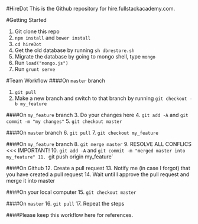 #HireDot
This is the Github repository for hire.fullstackacademy.com.

#Getting Started
1. Git clone this repo
2. `npm install` and `bower install`
3. `cd hireDot`
4. Get the old database by running `sh dbrestore.sh`
5. Migrate the database by going to mongo shell, type `mongo`
6. Run `load("mongo.js")`
7. Run `grunt serve`

#Team Workflow
####On `master` branch
1. `git pull`
2. Make a new branch and switch to that branch by running `git checkout -b my_feature`

####On `my_feature` branch
3. Do your changes here
4. `git add -A` and `git commit -m "my changes"`
5. `git checkout master`

####On `master` branch
6. `git pull`
7. `git checkout my_feature`

####On `my_feature` branch
8. `git merge master`
9. RESOLVE ALL CONFLICS <<< IMPORTANT!
10. `git add -A` and `git commit -m "merged master into my_feature"
11. `git push origin my_feature`

####On Github
12. Create a pull request
13. Notify me (in case I forgot) that you have created a pull request
14. Wait until I approve the pull request and merge it into master

####On your local computer
15. `git checkout master`

####On `master`
16. `git pull`
17. Repeat the steps

####Please keep this workflow here for references.


